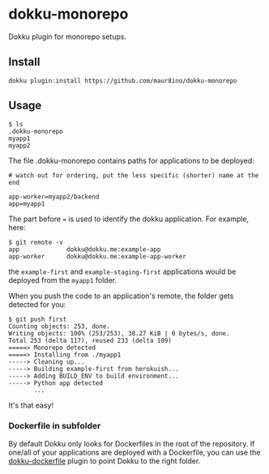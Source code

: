 dokku-monorepo
===============

Dokku plugin for monorepo setups.

## Install

```
dokku plugin:install https://github.com/maur8ino/dokku-monorepo
```

## Usage

```
$ ls
.dokku-monorepo
myapp1
myapp2
```

The file .dokku-monorepo contains paths for applications to be deployed:
```
# watch out for ordering, put the less specific (shorter) name at the end

app-worker=myapp2/backend
app=myapp1
```

The part before `=` is used to identify the dokku application. For example, here:
```
$ git remote -v
app             dokku@dokku.me:example-app
app-worker      dokku@dokku.me:example-app-worker
```

the `example-first` and `example-staging-first` applications would be deployed from the `myapp1` folder.

When you push the code to an application's remote, the folder gets detected for you:
```
$ git push first
Counting objects: 253, done.
Writing objects: 100% (253/253), 38.27 KiB | 0 bytes/s, done.
Total 253 (delta 117), reused 233 (delta 109)
=====> Monorepo detected
=====> Installing from ./myapp1
-----> Cleaning up...
-----> Building example-first from herokuish...
-----> Adding BUILD_ENV to build environment...
-----> Python app detected
       ...
```

It's that easy!

### Dockerfile in subfolder

By default Dokku only looks for Dockerfiles in the root of the repository. If one/all of your applications are deployed with a Dockerfile, you can use the [dokku-dockerfile](https://github.com/mimischi/dokku-dockerfile) plugin to point Dokku to the right folder.
